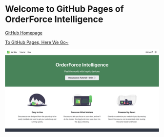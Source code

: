 # Welcome to GitHub Pages of OrderForce Intelligence

[GitHub Homepage](https://github.com/OrderForce-Intelligence)

[To GitHub Pages, Here We Go~](https://orderforce-intelligence.github.io)

![GitHub Pages Cover](/static/img/github-pages-cover.png)
